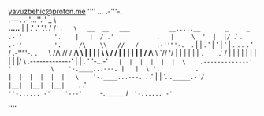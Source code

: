 yavuzbehic@proton.me
''''
                                                  _..._         .-'''-.                                            
                                     .---.     .-'_..._''.     '   _    \                                          
                      __.....__      |   |   .' .'      '.\  /   /` '.   \   __  __   ___           __.....__      
       _     _    .-''         '.    |   |  / .'            .   |     \  '  |  |/  `.'   `.     .-''         '.    
 /\    \\   //   /     .-''"'-.  `.  |   | . '              |   '      |  ' |   .-.  .-.   '   /     .-''"'-.  `.  
 `\\  //\\ //   /     /________\   \ |   | | |              \    \     / /  |  |  |  |  |  |  /     /________\   \ 
   \`//  \'/    |                  | |   | | |               `.   ` ..' /   |  |  |  |  |  |  |                  | 
    \|   |/     \    .-------------' |   | . '                  '-...-'`    |  |  |  |  |  |  \    .-------------' 
     '           \    '-.____...---. |   |  \ '.          .                 |  |  |  |  |  |   \    '-.____...---. 
                  `.             .'  |   |   '. `._____.-'/                 |__|  |__|  |__|    `.             .'  
                    `''-...... -'    '---'     `-.______ /                                        `''-...... -'    
                                                        `                                                          

''''
